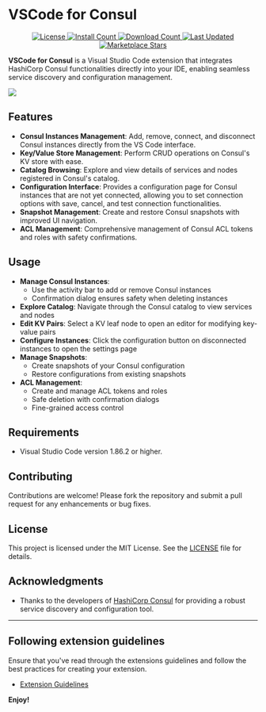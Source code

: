 # VSCode for Consul

<p align="center">
  <a href="/">
    <img src="https://img.shields.io/github/license/sankooc/vscode-consul" alt="License">
  </a>
  <a href="https://marketplace.visualstudio.com/items?itemName=sankooc.vscode-consul">
    <img src="https://img.shields.io/visual-studio-marketplace/i/sankooc.vscode-consul" alt="Install Count">
  </a>
  <a href="https://marketplace.visualstudio.com/items?itemName=sankooc.vscode-consul">
    <img src="https://img.shields.io/visual-studio-marketplace/d/sankooc.vscode-consul" alt="Download Count">
  </a>
  <a href="https://marketplace.visualstudio.com/items?itemName=sankooc.vscode-consul">
    <img src="https://img.shields.io/visual-studio-marketplace/last-updated/sankooc.vscode-consul" alt="Last Updated">
  </a>
  <a href="/">
    <img src="https://img.shields.io/visual-studio-marketplace/stars/sankooc.vscode-consul" alt="Marketplace Stars">
  </a>
</p>

**VSCode for Consul** is a Visual Studio Code extension that integrates HashiCorp Consul functionalities directly into your IDE, enabling seamless service discovery and configuration management.


![](https://i.ibb.co/B5K4L6fp/vsc-2.png)

## Features

- **Consul Instances Management**: Add, remove, connect, and disconnect Consul instances directly from the VS Code interface.
- **Key/Value Store Management**: Perform CRUD operations on Consul's KV store with ease.
- **Catalog Browsing**: Explore and view details of services and nodes registered in Consul's catalog.
- **Configuration Interface**: Provides a configuration page for Consul instances that are not yet connected, allowing you to set connection options with save, cancel, and test connection functionalities.
- **Snapshot Management**: Create and restore Consul snapshots with improved UI navigation.
- **ACL Management**: Comprehensive management of Consul ACL tokens and roles with safety confirmations.

## Usage

- **Manage Consul Instances**: 
  - Use the activity bar to add or remove Consul instances
  - Confirmation dialog ensures safety when deleting instances
- **Explore Catalog**: Navigate through the Consul catalog to view services and nodes
- **Edit KV Pairs**: Select a KV leaf node to open an editor for modifying key-value pairs
- **Configure Instances**: Click the configuration button on disconnected instances to open the settings page
- **Manage Snapshots**: 
  - Create snapshots of your Consul configuration
  - Restore configurations from existing snapshots
- **ACL Management**:
  - Create and manage ACL tokens and roles
  - Safe deletion with confirmation dialogs
  - Fine-grained access control

## Requirements

- Visual Studio Code version 1.86.2 or higher.

## Contributing

Contributions are welcome! Please fork the repository and submit a pull request for any enhancements or bug fixes.

## License

This project is licensed under the MIT License. See the [LICENSE](LICENSE) file for details.

## Acknowledgments

- Thanks to the developers of [HashiCorp Consul](https://www.consul.io/) for providing a robust service discovery and configuration tool.

---

## Following extension guidelines

Ensure that you've read through the extensions guidelines and follow the best practices for creating your extension.

* [Extension Guidelines](https://code.visualstudio.com/api/references/extension-guidelines)

**Enjoy!**
